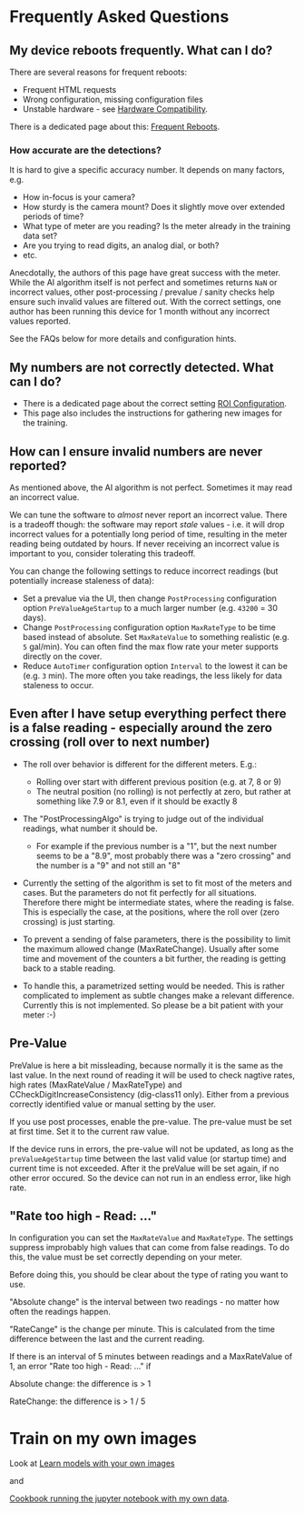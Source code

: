 # Frequently Asked Questions

## My device reboots frequently. What can I do?

There are several reasons for frequent reboots:

* Frequent HTML requests
* Wrong configuration, missing configuration files
* Unstable hardware - see [Hardware Compatibility](../Hardware-Compatibility).

There is a dedicated page about this: [Frequent Reboots](../Frequent-Reboots/).


### How accurate are the detections?

It is hard to give a specific accuracy number. It depends on many factors, e.g.

* How in-focus is your camera?
* How sturdy is the camera mount? Does it slightly move over extended periods of time?
* What type of meter are you reading? Is the meter already in the training data set?
* Are you trying to read digits, an analog dial, or both?
* etc.

Anecdotally, the authors of this page have great success with the meter. While the AI algorithm itself is not perfect and sometimes returns `NaN` or incorrect values, other post-processing / prevalue / sanity checks help ensure such invalid values are filtered out. With the correct settings, one author has been running this device for 1 month without any incorrect values reported. 

See the FAQs below for more details and configuration hints.


## My numbers are not correctly detected. What can I do?

* There is a dedicated page about the correct setting [ROI Configuration](../ROI-Configuration/).
* This page also includes the instructions for gathering new images for the training.

## How can I ensure invalid numbers are never reported?

As mentioned above, the AI algorithm is not perfect. Sometimes it may read an incorrect value.

We can tune the software to _almost_ never report an incorrect value. There is a tradeoff though: the software may report _stale_ values - i.e. it will drop incorrect values for a potentially long period of time, resulting in the meter reading being outdated by hours. If never receiving an incorrect value is important to you, consider tolerating this tradeoff.

You can change the following settings to reduce incorrect readings (but potentially increase staleness of data):

* Set a prevalue via the UI, then change `PostProcessing` configuration option `PreValueAgeStartup` to a much larger number (e.g. `43200` = 30 days).
* Change `PostProcessing` configuration option `MaxRateType` to be time based instead of absolute. Set `MaxRateValue` to something realistic (e.g. `5` gal/min). You can often find the max flow rate your meter supports directly on the cover.
* Reduce `AutoTimer` configuration option `Interval` to the lowest it can be (e.g. `3` min). The more often you take readings, the less likely for data staleness to occur.

## Even after I have setup everything perfect there is a false reading - especially around the zero crossing (roll over to next number)

* The roll over behavior is different for the different meters. E.g.:
  * Rolling over start with different previous position (e.g. at 7, 8 or 9)
  * The neutral position (no rolling) is not perfectly at zero, but rather at something like 7.9 or 8.1, even if it should be exactly 8

* The "PostProcessingAlgo" is trying to judge out of the individual readings, what number it should be. 
  * For example if the previous number is a "1", but the next number seems to be a "8.9", most probably there was a "zero crossing" and the number is a "9" and not still an "8"

* Currently the setting of the algorithm is set to fit most of the meters and cases. But the parameters do not fit perfectly for all situations. Therefore there might be intermediate states, where the reading is false. 
  This is especially the case, at the positions, where the roll over (zero crossing) is just starting.
* To prevent a sending of false parameters, there is the possibility to limit the maximum allowed change (MaxRateChange).
  Usually after some time and movement of the counters a bit further, the reading is getting back to a stable reading.
* To handle this, a parametrized setting would be needed. This is rather complicated to implement as subtle changes make a relevant difference. Currently this is not implemented. 
  So please be a bit patient with your meter :-)

## Pre-Value

PreValue is here a bit missleading, because normally it is the same as the last value. In the next round of reading it will be used to check nagtive rates, high rates (MaxRateValue / MaxRateType) and CCheckDigitIncreaseConsistency (dig-class11 only). Either from a previous correctly identified value or manual setting by the user.

If you use post processes, enable the pre-value. The pre-value must be set at first time. Set it to the current raw value. 

If the device runs in errors, the pre-value will not be updated, as long as the ``preValueAgeStartup`` time between the last valid value (or startup time) and current time is not exceeded. After it the preValue will be set again, if no other error occured. So the device can not run in an endless error, like high rate.

## "Rate too high - Read: ..."

In configuration you can set the ``MaxRateValue`` and ``MaxRateType``. The settings suppress improbably high values that can come from false readings. To do this, the value must be set correctly depending on your meter.

Before doing this, you should be clear about the type of rating you want to use.

"Absolute change" is the interval between two readings - no matter how often the readings happen. 

"RateCange" is the change per minute. This is calculated from the time difference between the last and the current reading. 

If there is an interval of 5 minutes between readings and a MaxRateValue of 1, an error "Rate too high - Read: ..." if 

Absolute change: the difference is > 1

RateChange: the difference is > 1 / 5

# Train on my own images

Look at [Learn models with your own images](https://jomjol.github.io/AI-on-the-edge-device-docs/Learn-models-with-your-own-images/)

and

[Cookbook running the jupyter notebook with my own data](https://github.com/haverland/Tenth-of-step-of-a-meter-digit/wiki/Cookbook-running-the-jupyter-notebook-with-my-own-data).
